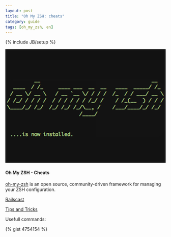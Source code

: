 ```yaml
---
layout: post
title: "Oh My ZSH: cheats"
category: guide
tags: [oh_my_zsh, en]
---
```

{% include JB/setup %}



![RubYcon, Харьков](/images/guides/oh-my-zsh.png "RubYcon, Харьков")

#### Oh My ZSH - Cheats

[oh-my-zsh](https://github.com/robbyrussell/oh-my-zsh) is an open source, community-driven framework for managing your ZSH configuration.

[Railscast](http://railscasts.com/episodes/308-oh-my-zsh)

[Tips and Tricks](http://habrahabr.ru/post/164597/)

Usefull commands:

<!-- more -->

{% gist 4754154 %}
